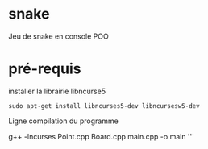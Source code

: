 # snake
Jeu de snake en console POO

# pré-requis

installer la librairie libncurse5
```
sudo apt-get install libncurses5-dev libncursesw5-dev
```
Ligne compilation du programme

g++ -lncurses Point.cpp Board.cpp main.cpp  -o main
'''


